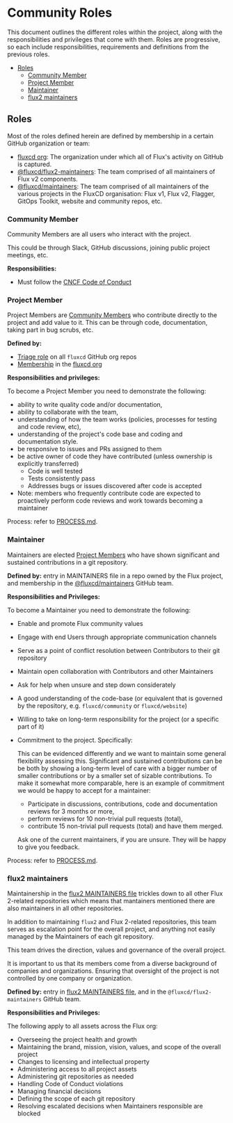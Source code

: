 <!-- see https://github.com/yzhang-gh/vscode-markdown/blob/master/README.md#table-of-contents -->
<!-- omit in toc -->
# Community Roles

This document outlines the different roles within the project, along with the responsibilities and privileges that come with them.
Roles are progressive, so each include responsibilities, requirements and definitions from the previous roles.

- [Roles](#roles)
  - [Community Member](#community-member)
  - [Project Member](#project-member)
  - [Maintainer](#maintainer)
  - [flux2 maintainers](#flux2-maintainers)

## Roles

Most of the roles defined herein are defined by membership in a certain GitHub organization or team:

- [fluxcd org](https://github.com/fluxcd): The organization under which all of Flux's activity on GitHub is captured.
- [@fluxcd/flux2-maintainers](https://github.com/orgs/fluxcd/teams/flux2-maintainers): The team comprised of all maintainers of Flux v2 components.
- [@fluxcd/maintainers](https://github.com/orgs/fluxcd/teams/maintainers): The team comprised of all maintainers of the various projects in the FluxCD organisation: Flux v1, Flux v2, Flagger, GitOps Toolkit, website and community repos, etc.

### Community Member

Community Members are all users who interact with the project.

This could be through Slack, GitHub discussions, joining public project meetings, etc.

**Responsibilities:**

- Must follow the [CNCF Code of Conduct](https://github.com/cncf/foundation/blob/master/code-of-conduct.md)

### Project Member

Project Members are [Community Members][Community Member] who contribute directly to the project and add value to it.
This can be through code, documentation, taking part in bug scrubs, etc.

**Defined by:**

- [Triage role](https://docs.github.com/en/organizations/managing-access-to-your-organizations-repositories/repository-permission-levels-for-an-organization#repository-access-for-each-permission-level) on all `fluxcd` GitHub org repos
- [Membership](https://docs.github.com/en/account-and-profile/setting-up-and-managing-your-github-user-account/managing-your-membership-in-organizations/about-organization-membership) in the [fluxcd org](https://github.com/fluxcd)

**Responsibilities and privileges:**

To become a Project Member you need to demonstrate the following:

- ability to write quality code and/or documentation,
- ability to collaborate with the team,
- understanding of how the team works (policies, processes for testing and code review, etc),
- understanding of the project's code base and coding and documentation style.
- be responsive to issues and PRs assigned to them
- be active owner of code they have contributed (unless ownership is explicitly transferred)
  - Code is well tested
  - Tests consistently pass
  - Addresses bugs or issues discovered after code is accepted
- Note: members who frequently contribute code are expected to proactively perform code reviews and work towards becoming a maintainer

Process: refer to [PROCESS.md](PROCESS.md#applying-for-flux-membership).

### Maintainer

Maintainers are elected [Project Members][Project Member] who have shown significant and sustained contributions in a git repository.

**Defined by:** entry in MAINTAINERS file in a repo owned by the Flux project, and membership in the [@fluxcd/maintainers](https://github.com/orgs/fluxcd/teams/maintainers) GitHub team.

**Responsibilities and Privileges:**

To become a Maintainer you need to demonstrate the following:

- Enable and promote Flux community values
- Engage with end Users through appropriate communication channels
- Serve as a point of conflict resolution between Contributors to their git repository
- Maintain open collaboration with Contributors and other Maintainers
- Ask for help when unsure and step down considerately
- A good understanding of the code-base (or equivalent that is governed by the repository, e.g. `fluxcd/community` or `fluxcd/website`)
- Willing to take on long-term responsibility for the project (or a specific part of it)
- Commitment to the project. Specifically:

  This can be evidenced differently and we want to maintain some general flexibility assessing this. Significant and sustained contributions can be be both by showing a long-term level of care with a bigger number of smaller contributions or by a smaller set of sizable contributions. To make it somewhat more comparable, here is an example of commitment we would be happy to accept for a maintainer:

  - Participate in discussions, contributions, code and documentation reviews for 3 months or more,
  - perform reviews for 10 non-trivial pull requests (total),
  - contribute 15 non-trivial pull requests (total) and have them merged.

  Ask one of the current maintainers, if you are unsure. They will be happy to give you feedback.

Process: refer to [PROCESS.md](PROCESS.md#applying-for-flux-maintainership).

### flux2 maintainers

Maintainership in the [flux2 MAINTAINERS file](https://github.com/fluxcd/flux2/blob/main/MAINTAINERS) trickles down to all other Flux 2-related repositories which means that mantainers mentioned there are also maintainers in all other repositories.

In addition to maintaining `flux2` and Flux 2-related repositories, this team serves as escalation point for the overall project, and anything not easily managed by the Maintainers of each git repository.

This team drives the direction, values and governance of the overall project.

It is important to us that its members come from a diverse background of companies and organizations.
Ensuring that oversight of the project is not controlled by one company or organization.

**Defined by:** entry in [flux2 MAINTAINERS file](https://github.com/fluxcd/flux2/blob/main/MAINTAINERS), and in the `@fluxcd/flux2-maintainers` GitHub team.

**Responsibilities and Privileges:**

The following apply to all assets across the Flux org:

- Overseeing the project health and growth
- Maintaining the brand, mission, vision, values, and scope of the overall project
- Changes to licensing and intellectual property
- Administering access to all project assets
- Administering git repositories as needed
- Handling Code of Conduct violations
- Managing financial decisions
- Defining the scope of each git repository
- Resolving escalated decisions when Maintainers responsible are blocked

<!-- md links -->
[Community Member]: #community-member
[Project Member]: #project-member
[Maintainer]: #maintainer
[flux2 maintainers]: #flux2-maintainers
